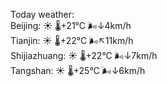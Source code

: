 Today weather:  
Beijing: ☀️   🌡️+21°C 🌬️↓4km/h  
Tianjin: ☀️   🌡️+22°C 🌬️↖11km/h  
Shijiazhuang: ☀️   🌡️+22°C 🌬️↓7km/h  
Tangshan: ☀️   🌡️+25°C 🌬️↓6km/h  
